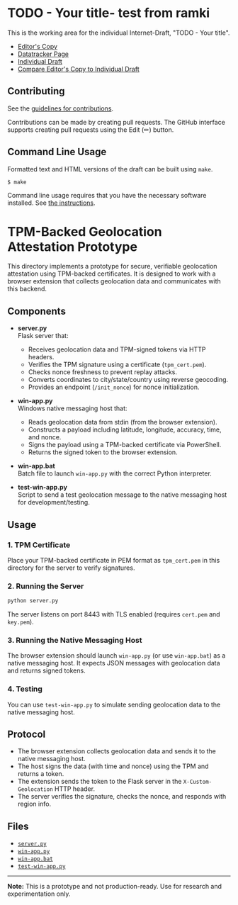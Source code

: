 <!-- regenerate: on (set to off if you edit this file) -->

# TODO - Your title- test from ramki

This is the working area for the individual Internet-Draft, "TODO - Your title".

* [Editor's Copy](https://nedmsmith.github.io/draft-klspa-wimse-verifiable-geo-fence/#go.draft-lkspa-wimse-verifiable-geo-fence.html)
* [Datatracker Page](https://datatracker.ietf.org/doc/draft-lkspa-wimse-verifiable-geo-fence)
* [Individual Draft](https://datatracker.ietf.org/doc/html/draft-lkspa-wimse-verifiable-geo-fence)
* [Compare Editor's Copy to Individual Draft](https://nedmsmith.github.io/draft-klspa-wimse-verifiable-geo-fence/#go.draft-lkspa-wimse-verifiable-geo-fence.diff)


## Contributing

See the
[guidelines for contributions](https://github.com/nedmsmith/draft-klspa-wimse-verifiable-geo-fence/blob/main/CONTRIBUTING.md).

Contributions can be made by creating pull requests.
The GitHub interface supports creating pull requests using the Edit (✏) button.


## Command Line Usage

Formatted text and HTML versions of the draft can be built using `make`.

```sh
$ make
```

Command line usage requires that you have the necessary software installed.  See
[the instructions](https://github.com/martinthomson/i-d-template/blob/main/doc/SETUP.md).

# TPM-Backed Geolocation Attestation Prototype

This directory implements a prototype for secure, verifiable geolocation attestation using TPM-backed certificates. It is designed to work with a browser extension that collects geolocation data and communicates with this backend.

## Components

- **server.py**  
  Flask server that:
  - Receives geolocation data and TPM-signed tokens via HTTP headers.
  - Verifies the TPM signature using a certificate (`tpm_cert.pem`).
  - Checks nonce freshness to prevent replay attacks.
  - Converts coordinates to city/state/country using reverse geocoding.
  - Provides an endpoint (`/init_nonce`) for nonce initialization.

- **win-app.py**  
  Windows native messaging host that:
  - Reads geolocation data from stdin (from the browser extension).
  - Constructs a payload including latitude, longitude, accuracy, time, and nonce.
  - Signs the payload using a TPM-backed certificate via PowerShell.
  - Returns the signed token to the browser extension.

- **win-app.bat**  
  Batch file to launch `win-app.py` with the correct Python interpreter.

- **test-win-app.py**  
  Script to send a test geolocation message to the native messaging host for development/testing.

## Usage

### 1. TPM Certificate

Place your TPM-backed certificate in PEM format as `tpm_cert.pem` in this directory for the server to verify signatures.

### 2. Running the Server

```sh
python server.py
```
The server listens on port 8443 with TLS enabled (requires `cert.pem` and `key.pem`).

### 3. Running the Native Messaging Host

The browser extension should launch `win-app.py` (or use `win-app.bat`) as a native messaging host. It expects JSON messages with geolocation data and returns signed tokens.

### 4. Testing

You can use `test-win-app.py` to simulate sending geolocation data to the native messaging host.

## Protocol

- The browser extension collects geolocation data and sends it to the native messaging host.
- The host signs the data (with time and nonce) using the TPM and returns a token.
- The extension sends the token to the Flask server in the `X-Custom-Geolocation` HTTP header.
- The server verifies the signature, checks the nonce, and responds with region info.

## Files

- [`server.py`](server.py)
- [`win-app.py`](win-app.py)
- [`win-app.bat`](win-app.bat)
- [`test-win-app.py`](test-win-app.py)

---

**Note:** This is a prototype and not production-ready. Use for research and experimentation only.


